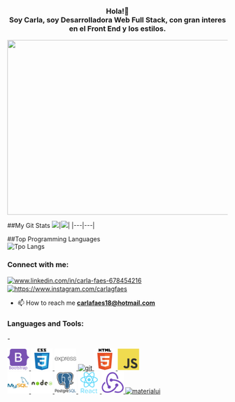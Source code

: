 

<h3 align="center">Hola!👋 </br>
 Soy Carla, soy Desarrolladora Web Full Stack, con gran interes en el Front End y los estilos.</h3><img src="https://drive.google.com/file/d/1B9hrOTP-LGP47OJ1yxccp1-mAX3PI6wo/view?usp=sharing" width="600" height="400" align="center"/>



##My Git Stats
<img src="https://github-readme-stats.vercel.app/api?username=carlafaes&&show_icons=true&count_private=true&theme=radical&titlecolor=8E2DE2&text_color=fff&icon_color=8E2DE2&include_all_commits=true"/>|<img src="https://github-readme-streak-stats.herokuapp.com/?user=carlafaes&theme=radical"/>|
|---|---|

##Top Programming Languages
<br/>
![Tpo Langs](https://github-readme-stats.vercel.app/api/top-langs/?username=carlafaes&layout=compact&theme=radical&titlecolor=8E2DE2&text_color=fff&icon_color=8E2DE2)



<h3 align="left">Connect with me:</h3>
<p align="left">
<a href="https://www.linkedin.com/in/carla-faes/" target="blank"><img align="center" src="https://raw.githubusercontent.com/rahuldkjain/github-profile-readme-generator/master/src/images/icons/Social/linked-in-alt.svg" alt="www.linkedin.com/in/carla-faes-678454216" height="30" width="40" /></a>
<a href="https://instagram.com/https://www.instagram.com/carlagfaes" target="blank"><img align="center" src="https://raw.githubusercontent.com/rahuldkjain/github-profile-readme-generator/master/src/images/icons/Social/instagram.svg" alt="https://www.instagram.com/carlagfaes" height="30" width="40" /></a>
</p>

- 📫 How to reach me **carlafaes18@hotmail.com**

<h3 align="left">Languages and Tools:</h3>-
<p align="left"> <a href="https://getbootstrap.com" target="_blank" rel="noreferrer"> <img src="https://raw.githubusercontent.com/devicons/devicon/master/icons/bootstrap/bootstrap-plain-wordmark.svg" alt="bootstrap" width="50" height="50"/> </a> <a href="https://www.w3schools.com/css/" target="_blank" rel="noreferrer"> <img src="https://raw.githubusercontent.com/devicons/devicon/master/icons/css3/css3-original-wordmark.svg" alt="css3" width="50" height="50"/> </a> <a href="https://expressjs.com" target="_blank" rel="noreferrer"> <img src="https://raw.githubusercontent.com/devicons/devicon/master/icons/express/express-original-wordmark.svg" alt="express" width="50" height="50"/> </a> <a href="https://git-scm.com/" target="_blank" rel="noreferrer"> <img src="https://www.vectorlogo.zone/logos/git-scm/git-scm-icon.svg" alt="git" width="40" height="40"/> </a> <a href="https://www.w3.org/html/" target="_blank" rel="noreferrer"> <img src="https://raw.githubusercontent.com/devicons/devicon/master/icons/html5/html5-original-wordmark.svg" alt="html5" width="50" height="50"/> </a> <a href="https://developer.mozilla.org/en-US/docs/Web/JavaScript" target="_blank" rel="noreferrer"> <img src="https://raw.githubusercontent.com/devicons/devicon/master/icons/javascript/javascript-original.svg" alt="javascript" width="50" height="50"/> </a> <a href="https://www.mysql.com/" target="_blank" rel="noreferrer"> <br/> <img src="https://raw.githubusercontent.com/devicons/devicon/master/icons/mysql/mysql-original-wordmark.svg" alt="mysql" width="50" height="50"/> </a> <a href="https://nodejs.org" target="_blank" rel="noreferrer"> <img src="https://raw.githubusercontent.com/devicons/devicon/master/icons/nodejs/nodejs-original-wordmark.svg" alt="nodejs" width="50" height="50"/> </a> <a href="https://www.postgresql.org" target="_blank" rel="noreferrer"> <img src="https://raw.githubusercontent.com/devicons/devicon/master/icons/postgresql/postgresql-original-wordmark.svg" alt="postgresql" width="50" height="50"/> </a> <a href="https://reactjs.org/" target="_blank" rel="noreferrer"> <img src="https://raw.githubusercontent.com/devicons/devicon/master/icons/react/react-original-wordmark.svg" alt="react" width="50" height="50"/> </a> <a href="https://redux.js.org" target="_blank" rel="noreferrer"> <img src="https://raw.githubusercontent.com/devicons/devicon/master/icons/redux/redux-original.svg" alt="redux" width="50" height="50"/> </a> <a href="https://mui.com/" target="_blank" rel="noreferrer"> <img src="https://res.cloudinary.com/practicaldev/image/fetch/s--LFWl5c2M--/c_imagga_scale,f_auto,fl_progressive,h_420,q_auto,w_1000/https://dev-to-uploads.s3.amazonaws.com/i/cai5zk71pnimmuuv9vik.png" alt="materialui" width="50" height="50"/> </a>  </p>


